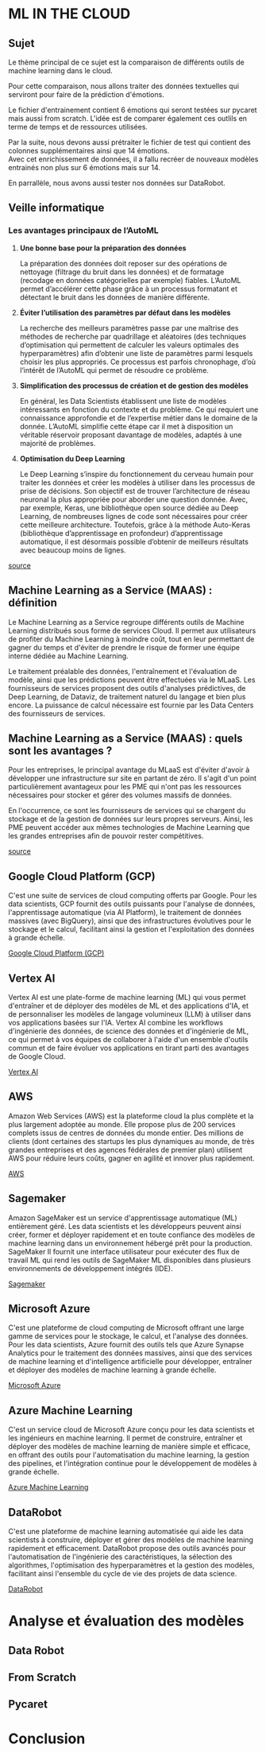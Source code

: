 # ML IN THE CLOUD

## Sujet

Le thème principal de ce sujet est la comparaison de différents outils de machine learning dans le cloud.  

Pour cette comparaison, nous allons traiter des données textuelles qui serviront pour faire de la prédiction d'émotions.  

Le fichier d'entrainement contient 6 émotions qui seront testées sur pycaret mais aussi from scratch. L'idée est de comparer également ces outlils en terme de temps et de ressources utilisées.  

Par la suite, nous devons aussi prétraiter le fichier de test qui contient des colonnes supplémentaires ainsi que 14 émotions.  
Avec cet enrichissement de données, il a fallu recréer de nouveaux modèles entrainés non plus sur 6 émotions mais sur 14.  

En parrallèle, nous avons aussi tester nos données sur DataRobot. 

## Veille informatique

### Les avantages principaux de l’AutoML

1. **Une bonne base pour la préparation des données**

    La préparation des données doit reposer sur des opérations de nettoyage (filtrage du bruit dans les données) et de formatage (recodage en données catégorielles par exemple) fiables. L’AutoML permet d’accélérer cette phase grâce à un processus formatant et détectant le bruit dans les données de manière différente.

2. **Éviter l’utilisation des paramètres par défaut dans les modèles**

    La recherche des meilleurs paramètres passe par une maîtrise des méthodes de recherche par quadrillage et aléatoires (des techniques d’optimisation qui permettent de calculer les valeurs optimales des hyperparamètres) afin d’obtenir une liste de paramètres parmi lesquels choisir les plus appropriés. Ce processus est parfois chronophage, d’où l’intérêt de l’AutoML qui permet de résoudre ce problème.

3. **Simplification des processus de création et de gestion des modèles**

    En général, les Data Scientists établissent une liste de modèles intéressants en fonction du contexte et du problème. Ce qui requiert une connaissance approfondie et de l’expertise métier dans le domaine de la donnée. L’AutoML simplifie cette étape car il met à disposition un véritable réservoir proposant davantage de modèles, adaptés à une majorité de problèmes.

4. **Optimisation du Deep Learning**

    Le Deep Learning s’inspire du fonctionnement du cerveau humain pour traiter les données et créer les modèles à utiliser dans les processus de prise de décisions. Son objectif est de trouver l’architecture de réseau neuronal la plus appropriée pour aborder une question donnée. Avec, par exemple, Keras, une bibliothèque open source dédiée au Deep Learning, de nombreuses lignes de code sont nécessaires pour créer cette meilleure architecture. Toutefois, grâce à la méthode Auto-Keras (bibliothèque d’apprentissage en profondeur) d’apprentissage automatique, il est désormais possible d’obtenir de meilleurs résultats avec beaucoup moins de lignes.

[source](https://fr.blog.businessdecision.com/machine-learning-automatise/)


## Machine Learning as a Service (MAAS) : définition

Le Machine Learning as a Service regroupe différents outils de Machine Learning distribués sous forme de services Cloud. Il permet aux utilisateurs de profiter du Machine Learning à moindre coût, tout en leur permettant de gagner du temps et d'éviter de prendre le risque de former une équipe interne dédiée au Machine Learning.

Le traitement préalable des données, l'entraînement et l'évaluation de modèle, ainsi que les prédictions peuvent être effectuées via le MLaaS. Les fournisseurs de services proposent des outils d'analyses prédictives, de Deep Learning, de Dataviz, de traitement naturel du langage et bien plus encore. La puissance de calcul nécessaire est fournie par les Data Centers des fournisseurs de services.

## Machine Learning as a Service (MAAS) : quels sont les avantages ?

Pour les entreprises, le principal avantage du MLaaS est d'éviter d'avoir à développer une infrastructure sur site en partant de zéro. Il s'agit d'un point particulièrement avantageux pour les PME qui n'ont pas les ressources nécessaires pour stocker et gérer des volumes massifs de données.

En l'occurrence, ce sont les fournisseurs de services qui se chargent du stockage et de la gestion de données sur leurs propres serveurs. Ainsi, les PME peuvent accéder aux mêmes technologies de Machine Learning que les grandes entreprises afin de pouvoir rester compétitives.

[source](https://www.lebigdata.fr/mlaas-definition/)


## Google Cloud Platform (GCP)

C'est une suite de services de cloud computing offerts par Google. Pour les data scientists, GCP fournit des outils puissants pour l'analyse de données, l'apprentissage automatique (via AI Platform), le traitement de données massives (avec BigQuery), ainsi que des infrastructures évolutives pour le stockage et le calcul, facilitant ainsi la gestion et l'exploitation des données à grande échelle.

[Google Cloud Platform (GCP)](https://cloud.google.com)

## Vertex AI  

Vertex AI est une plate-forme de machine learning (ML) qui vous permet d'entraîner et de déployer des modèles de ML et des applications d'IA, et de personnaliser les modèles de langage volumineux (LLM) à utiliser dans vos applications basées sur l'IA. Vertex AI combine les workflows d'ingénierie des données, de science des données et d'ingénierie de ML, ce qui permet à vos équipes de collaborer à l'aide d'un ensemble d'outils commun et de faire évoluer vos applications en tirant parti des avantages de Google Cloud.  

[Vertex AI](https://cloud.google.com/vertex-ai/docs/start/introduction-unified-platform?hl=fr)


## AWS  

Amazon Web Services (AWS) est la plateforme cloud la plus complète et la plus largement adoptée au monde. Elle propose plus de 200 services complets issus de centres de données du monde entier. Des millions de clients (dont certaines des startups les plus dynamiques au monde, de très grandes entreprises et des agences fédérales de premier plan) utilisent AWS pour réduire leurs coûts, gagner en agilité et innover plus rapidement.

[AWS](https://aws.amazon.com/fr/what-is-aws/)

## Sagemaker  

Amazon SageMaker est un service d'apprentissage automatique (ML) entièrement géré. Les data scientists et les développeurs peuvent ainsi créer, former et déployer rapidement et en toute confiance des modèles de machine learning dans un environnement hébergé prêt pour la production. SageMaker Il fournit une interface utilisateur pour exécuter des flux de travail ML qui rend les outils de SageMaker ML disponibles dans plusieurs environnements de développement intégrés (IDE).

[Sagemaker](https://docs.aws.amazon.com/fr_fr/sagemaker/latest/dg/whatis.html)  

## Microsoft Azure

C'est une plateforme de cloud computing de Microsoft offrant une large gamme de services pour le stockage, le calcul, et l'analyse des données. Pour les data scientists, Azure fournit des outils tels que Azure Synapse Analytics pour le traitement des données massives, ainsi que des services de machine learning et d'intelligence artificielle pour développer, entraîner et déployer des modèles de machine learning à grande échelle.

[Microsoft Azure](https://azure.microsoft.com)

## Azure Machine Learning

C'est un service cloud de Microsoft Azure conçu pour les data scientists et les ingénieurs en machine learning. Il permet de construire, entraîner et déployer des modèles de machine learning de manière simple et efficace, en offrant des outils pour l'automatisation du machine learning, la gestion des pipelines, et l'intégration continue pour le développement de modèles à grande échelle.

[Azure Machine Learning](https://azure.microsoft.com/en-us/services/machine-learning/)


## DataRobot

C'est une plateforme de machine learning automatisée qui aide les data scientists à construire, déployer et gérer des modèles de machine learning rapidement et efficacement. DataRobot propose des outils avancés pour l'automatisation de l'ingénierie des caractéristiques, la sélection des algorithmes, l'optimisation des hyperparamètres et la gestion des modèles, facilitant ainsi l'ensemble du cycle de vie des projets de data science.

[DataRobot](https://www.datarobot.com)

# Analyse et évaluation des modèles  

## Data Robot

## From Scratch

## Pycaret

# Conclusion

